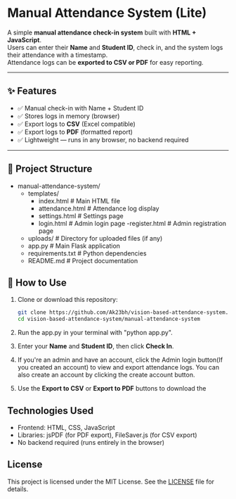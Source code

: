 # Manual Attendance System (Lite)

A simple **manual attendance check-in system** built with **HTML + JavaScript**.  
Users can enter their **Name** and **Student ID**, check in, and the system logs their attendance with a timestamp.  
Attendance logs can be **exported to CSV or PDF** for easy reporting.

---

## ✨ Features

- ✅ Manual check-in with Name + Student ID  
- ✅ Stores logs in memory (browser)  
- ✅ Export logs to **CSV** (Excel compatible)  
- ✅ Export logs to **PDF** (formatted report)  
- ✅ Lightweight — runs in any browser, no backend required  

---

## 📂 Project Structure

- manual-attendance-system/
  - templates/
    - index.html          # Main HTML file
    - attendance.html     # Attendance log display
    - settings.html       # Settings page
    - login.html          # Admin login page
    -register.html       # Admin registration page
  - uploads/              # Directory for uploaded files (if any)
  - app.py                # Main Flask application
  - requirements.txt      # Python dependencies
  - README.md             # Project documentation

## 🚀 How to Use

1. Clone or download this repository:

   ```bash
   git clone https://github.com/Ak23bh/vision-based-attendance-system.git
   cd vision-based-attendance-system/manual-attendance-system
   ```

2. Run the app.py in your terminal with "python app.py".

3. Enter your **Name** and **Student ID**, then click **Check In**.
4. If you're an admin and have an account, click the Admin login button(If you created an account) to view and export attendance logs. You can also create an account by clicking the create account button.
5. Use the **Export to CSV** or **Export to PDF** buttons to download the

## Technologies Used

- Frontend: HTML, CSS, JavaScript
- Libraries: jsPDF (for PDF export), FileSaver.js (for CSV export)
- No backend required (runs entirely in the browser)

## License

This project is licensed under the MIT License. See the [LICENSE](https://opensource.org/licenses/MIT) file for details.
